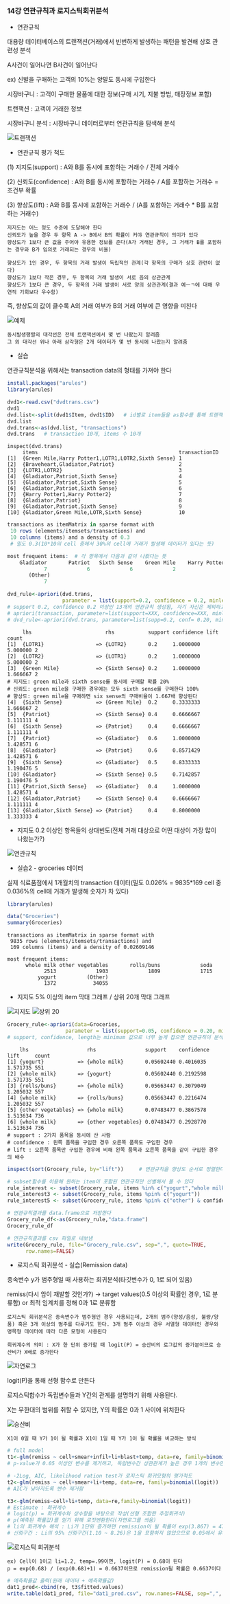 ### 14강 연관규칙과 로지스틱회귀분석



* 연관규칙

대용량 데이터베이스의 트랜잭션(거래)에서 빈번하게 발생하는 패턴을 발견해 상호 관련성 분석

A사건이 일어나면 B사건이 일어난다

ex) 신발을 구매하는 고객의 10%는 양말도 동시에 구입한다



시장바구니 : 고객이 구매한 물품에 대한 정보(구매 시기, 지불 방법, 매장정보 포함)

트랜잭션 : 고객이 거래한 정보

시장바구니 분석 : 시장바구니 데이터로부터 연관규칙을 탐색해 분석

![트랜잭션](https://user-images.githubusercontent.com/43332543/59081018-ef6a6280-8926-11e9-8c50-28415ec99fcf.PNG)



* 연관규칙 평가 척도

(1) 지지도(support) : A와 B를 동시에 포함하는 거래수 / 전체 거래수

(2) 신뢰도(confidence) : A와 B를 동시에 포함하는 거래수 / A를 포함하는 거래수 = 조건부 확률

(3) 향상도(lift) : A와 B를 동시에 포함하는 거래수 / (A를 포함하는 거래수 * B를 포함하는 거래수)



```
지지도는 어느 정도 수준에 도달해야 한다
신뢰도가 높을 경우 두 항목 A -> B에서 B의 확률이 커야 연관규칙이 의미가 있다
향상도가 1보다 큰 값을 주어야 유용한 정보를 준다(A가 거래된 경우, 그 거래가 B를 포함하는 경우와 B가 임의로 거래되는 경우의 비율)
```



```
향상도가 1인 경우, 두 항목의 거래 발생이 독립적인 관계(각 항목의 구매가 상호 관련이 없다)
향상도가 1보다 작은 경우, 두 항목의 거래 발생이 서로 음의 상관관계
향상도가 1보다 큰 경우, 두 항목의 거래 발생이 서로 양의 상관관계(결과 예ㅡㄱ에 대해 우연적 기회보다 우수함)
```

즉, 향상도의 값이 클수록 A의 거래 여부가 B의 거래 여부에 큰 영향을 미친다



![예제](https://user-images.githubusercontent.com/43332543/59081354-9d2a4100-8928-11e9-9877-1ea8e3804394.PNG)

```
동시발생행렬의 대각선은 전체 트랜잭션에서 몇 번 나왔는지 알려줌
그 외 대각선 위나 아래 삼각형은 2개 데이터가 몇 번 동시에 나왔는지 알려줌
```



* 실습

연관규칙분석을 위해서는 transaction data의 형태를 가져야 한다

```R
install.packages("arules")
library(arules)

dvd1<-read.csv("dvdtrans.csv")
dvd1
dvd.list<-split(dvd1$Item, dvd1$ID)   # id별로 item들을 as함수를 통해 트랜잭션 데이터로 변환함
dvd.list
dvd.trans<-as(dvd.list, "transactions")
dvd.trans   # transaction 10개, items 수 10개
```



```
inspect(dvd.trans)
     items                                              transactionID
[1]  {Green Mile,Harry Potter1,LOTR1,LOTR2,Sixth Sense} 1            
[2]  {Braveheart,Gladiator,Patriot}                     2            
[3]  {LOTR1,LOTR2}                                      3            
[4]  {Gladiator,Patriot,Sixth Sense}                    4            
[5]  {Gladiator,Patriot,Sixth Sense}                    5            
[6]  {Gladiator,Patriot,Sixth Sense}                    6            
[7]  {Harry Potter1,Harry Potter2}                      7            
[8]  {Gladiator,Patriot}                                8            
[9]  {Gladiator,Patriot,Sixth Sense}                    9            
[10] {Gladiator,Green Mile,LOTR,Sixth Sense}            10     
```



```R
transactions as itemMatrix in sparse format with
 10 rows (elements/itemsets/transactions) and
 10 columns (items) and a density of 0.3  
 # 밀도 0.3(10*10의 cell 중에서 30%의 cell에 거래가 발생해 데이터가 있다는 뜻)

most frequent items:  # 각 항목에서 다음과 같이 나왔다는 뜻
    Gladiator       Patriot   Sixth Sense    Green Mile    Harry Potter1
            7             6             6             2                2
       (Other) 
            7 
```



```R
dvd_rule<-apriori(dvd.trans,
                  parameter = list(support=0.2, confidence = 0.2, minlen = 2))
# support 0.2, confidence 0.2 이상인 13개의 연관규칙 생성됨, 자기 자신은 제외하고 최소 2회 이상 수행된 결과 나옴
# apriori(transaction, parameter=list(support=XXX, confidence=XXX, minlen=XXX))
# dvd_rule<-apriori(dvd.trans, parameter=list(supp=0.2, conf= 0.20, minlen = 2)) 
```



```
     lhs                        rhs           support confidence lift     count
[1]  {LOTR1}                 => {LOTR2}       0.2     1.0000000  5.000000 2    
[2]  {LOTR2}                 => {LOTR1}       0.2     1.0000000  5.000000 2    
[3]  {Green Mile}            => {Sixth Sense} 0.2     1.0000000  1.666667 2
# 지지도: green mile과 sixth sense를 동시에 구매할 확률 20%
# 신뢰도: green mile을 구매한 경우에는 모두 sixth sense를 구매한다 100%
# 향상도: green mile을 구매하면 six sense의 구매비율이 1.667배 향상된다
[4]  {Sixth Sense}           => {Green Mile}  0.2     0.3333333  1.666667 2    
[5]  {Patriot}               => {Sixth Sense} 0.4     0.6666667  1.111111 4    
[6]  {Sixth Sense}           => {Patriot}     0.4     0.6666667  1.111111 4    
[7]  {Patriot}               => {Gladiator}   0.6     1.0000000  1.428571 6    
[8]  {Gladiator}             => {Patriot}     0.6     0.8571429  1.428571 6    
[9]  {Sixth Sense}           => {Gladiator}   0.5     0.8333333  1.190476 5    
[10] {Gladiator}             => {Sixth Sense} 0.5     0.7142857  1.190476 5    
[11] {Patriot,Sixth Sense}   => {Gladiator}   0.4     1.0000000  1.428571 4    
[12] {Gladiator,Patriot}     => {Sixth Sense} 0.4     0.6666667  1.111111 4    
[13] {Gladiator,Sixth Sense} => {Patriot}     0.4     0.8000000  1.333333 4
```



* 지지도 0.2 이상인 항목들의 상대빈도(전체 거래 대상으로 어떤 대상이 가장 많이 나왔는가?)

![연관규칙](https://user-images.githubusercontent.com/43332543/59081774-e085af00-892a-11e9-87e1-8f69b27b5e5d.png)





* 실습2 - groceries 데이터

실제 식료품점에서 1개월치의 transaction 데이터(밀도 0.026% = 9835*169 cell 중 0.036%의 cell에 거래가 발생해 숫자가 차 있다)

```R
library(arules)

data("Groceries")
summary(Groceries)
```



```
transactions as itemMatrix in sparse format with
 9835 rows (elements/itemsets/transactions) and
 169 columns (items) and a density of 0.02609146 

most frequent items:
      whole milk other vegetables       rolls/buns             soda 
            2513             1903             1809             1715 
          yogurt          (Other) 
            1372            34055
```



* 지지도 5% 이상의 item 막대 그래프 / 상위 20개 막대 그래프

![지지도](https://user-images.githubusercontent.com/43332543/59081997-e29c3d80-892b-11e9-85fb-8bd327d7c0c5.png)
![상위 20](https://user-images.githubusercontent.com/43332543/59081998-e29c3d80-892b-11e9-856b-ac74a2764716.png)



```R
Grocery_rule<-apriori(data=Groceries,
                   parameter = list(support=0.05, confidence = 0.20, minlen = 2))
# support, confidence, length는 minimum 값으로 너무 높게 잡으면 연관규칙이 분석이 안됨
```



```
    lhs                   rhs                support    confidence lift     count
[1] {yogurt}           => {whole milk}       0.05602440 0.4016035  1.571735 551  
[2] {whole milk}       => {yogurt}           0.05602440 0.2192598  1.571735 551  
[3] {rolls/buns}       => {whole milk}       0.05663447 0.3079049  1.205032 557  
[4] {whole milk}       => {rolls/buns}       0.05663447 0.2216474  1.205032 557  
[5] {other vegetables} => {whole milk}       0.07483477 0.3867578  1.513634 736  
[6] {whole milk}       => {other vegetables} 0.07483477 0.2928770  1.513634 736
# support : 2가지 품목을 동시에 산 사람
# confidence : 왼쪽 품목을 구입한 경우 오른쪽 품목도 구입한 경우
# lift : 오른쪽 품목만 구입한 경우에 비해 왼쪽 품목과 오른쪽 품목을 같이 구입한 경우의 배수
```



```R
inspect(sort(Grocery_rule, by="lift"))     # 연관규칙을 향상도 순서로 정렬한다
```



```R
# subset함수를 이용해 원하는 item이 포함된 연관규칙만 선별해서 볼 수 있다
rule_interest <- subset(Grocery_rule, items %in% c("yogurt","whole milk"))
rule_interest3 <- subset(Grocery_rule, items %pin% c("yogurt"))
rule_interest5 <- subset(Grocery_rule, items %pin% c("other") & confidence>0.25)
```



```R
# 연관규칙결과를 data.frame으로 저장한다
Grocery_rule_df<-as(Grocery_rule,"data.frame")
Grocery_rule_df

# 연관규칙결과를 csv 파일로 내보냄
write(Grocery_rule, file="Grocery_rule.csv", sep=",", quote=TRUE,
      row.names=FALSE)
```



* 로지스틱 회귀분석 - 실습(Remission data)

종속변수 y가 범주형일 때 사용하는 회귀분석(타깃변수가 0, 1로 되어 있음)

remiss(다시 암이 재발할 것인가?) -> target values(0.5 이상의 확률인 경우, 1로 분류함) or 최적 임계치를 정해 0과 1로 분류함



```
로지스틱 회귀분석은 종속변수가 범주형인 경우 사용되는데, 2개의 범주(양성/음성, 불량/양품) 혹은 3개 이상의 범주를 다루기도 한다. 3개 범주 이상의 경우 서열형 데이터인 경우와 명목형 데이터에 따라 다른 모형이 사용된다
```



```
회귀계수의 의미 : X가 한 단위 증가할 때 logit(P) = 승산비의 로그값의 증가분이므로 승산비가 X배로 증가한다
```



![자연로그](https://user-images.githubusercontent.com/43332543/59082785-a8349f80-892f-11e9-8e2c-7b249f291756.PNG)

logit(P)을 통해 선형 함수로 만든다



로지스틱함수가 독립변수들과 Y간의 관계를 설명하기 위해 사용된다.

X는 무한대의 범위를 취할 수 있지만, Y의 확률은 0과 1 사이에 위치한다

![승산비](https://user-images.githubusercontent.com/43332543/59082945-4294e300-8930-11e9-9d1f-fa4c1297f521.PNG)

```
X1이 0일 때 Y가 1이 될 확률과 X1이 1일 때 Y가 1이 될 확률을 비교하는 방식
```



```R
# full model
t1<-glm(remiss ~ cell+smear+infil+li+blast+temp, data=re, family=binomial(logit))
# p-value가 0.05 이상인 변수를 제거하고, 독립변수간 상관관계가 높은 경우 1개의 변수만 사용한다

# -2Log, AIC, likelihood ration test가 로지스틱 회귀모형의 평가척도
t2<-glm(remiss ~ cell+smear+li+temp, data=re, family=binomial(logit))
# AIC가 낮아지도록 변수 제거함

t3<-glm(remiss~cell+li+temp, data=re,family=binomial(logit))
# Estimate : 회귀계수
# logit(p) = 회귀계수와 상수항을 바탕으로 작성(선형 조합한 추정회귀식)
# p(예측된 확률값)를 얻기 위해 로짓변환한다(자연로그를 씌움)
# li의 회귀계수 해석 : Li가 1단위 증가하면 remission이 될 확률이 exp(3.867) = 47.79배 높아진다
# 신뢰구간 : Li의 95% 신뢰구간(1.10 ~ 8.26)은 1을 포함하지 않았으므로 0.05에서 유의하다
```



![로지스틱 회귀분석](https://user-images.githubusercontent.com/43332543/59083130-03b35d00-8931-11e9-91f6-4a70f20790fd.PNG)

```
ex) Cell이 1이고 li=1.2, temp=.99이면, logit(P) = 0.68이 된다
p = exp(0.68) / (exp(0.68)+1) = 0.6637이므로 remission될 확률은 0.6637이다
```



```R
# 예측확률값 출력(원래 데이터 + 예측확률값)
dat1_pred<-cbind(re, t3$fitted.values)
write.table(dat1_pred, file="dat1_pred.csv", row.names=FALSE, sep=",", na=" ")
```